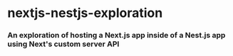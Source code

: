 # nextjs-nestjs-exploration

###  An exploration of hosting a Next.js app inside of a Nest.js app using Next's custom server API
